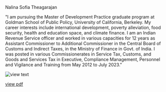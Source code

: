 Nalina Sofia Theagarajan


"I am pursuing the Master of Development Practice graduate program at Goldman School of Public Policy, University of California, Berkeley. My career interests include international development, poverty alleviation, food security, health and education space, and climate finance.
I am an Indian Revenue Service officer and worked in various capacities for 12 years as Assistant Commissioner to Additional Commissioner in the Central Board of Customs and Indirect Taxes, in the Ministry of Finance in Govt. of India.  I was posted in various Commissionerates in Service Tax, Customs, and Goods and Services Tax in Executive, Compliance Management, Personnel and Vigilance and Training from May 2012 to July 2023."

![view text](./image_Nalina_Sofia_Theagarajan.png)

[view pdf](./Responsible_Consumption_and_Production.pdf)


